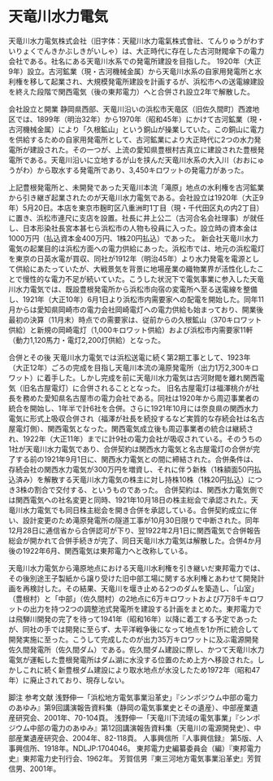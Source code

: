 # 天竜川水力電気

天竜川水力電気株式会社（旧字体：天龍󠄂川水力電氣株式會社󠄁、てんりゅうがわすいりょくでんきかぶしきがいしゃ）は、大正時代に存在した古河財閥傘下の電力会社である。社名にある天竜川水系での発電所建設を目指した。
1920年（大正9年）設立。古河鉱業（現・古河機械金属）から天竜川水系の自家用発電所と水利権を移して起業され、大規模発電所建設を計画するが、浜松市への送電線建設を終えた段階で関西電気（後の東邦電力）へと合併され設立2年で解散した。

会社設立と開業
静岡県西部、天竜川沿いの浜松市天竜区（旧佐久間町）西渡地区では、1899年（明治32年）から1970年（昭和45年）にかけて古河鉱業（現・古河機械金属）により「久根鉱山」という銅山が操業していた。この銅山に電力を供給するための自家用発電所として、古河鉱業により大正時代に2つの水力発電所が建設された。その一つが、上流の愛知県豊根村古真立に建設された豊根発電所である。天竜川沿いに立地するが山を挟んだ天竜川水系の大入川（おおにゅうがわ）から取水する発電所であり、3,450キロワットの発電力があった。

上記豊根発電所と、未開発であった天竜川本流「滝原」地点の水利権を古河鉱業から引き継ぎ起業されたのが天竜川水力電気である。会社設立は1920年（大正9年）5月20日。本店を東京市麹町区八重洲町1丁目（現・千代田区丸の内2丁目）に置き、浜松市連尺に支店を設置。社長に井上公二（古河合名会社理事）が就任し、日本形染社長宮本甚七ら浜松市の人物も役員に入った。設立時の資本金は1000万円（払込資本金400万円、1株20円払込）であった。
新会社天竜川水力電気の起業目的は浜松方面への電力供給にあった。浜松市では、地元の浜松電灯を東京の日英水電が買収、同社が1912年（明治45年）より水力発電を電源として供給にあたっていたが、大戦景気を背景に地場産業の織物業界が活性化したことで慢性的な電力不足が続いていた。こうした状況下で電気事業に参入した天竜川水力電気では、既設豊根発電所から浜松市向宿の変電所へ至る送電線を整備し、1921年（大正10年）6月1日より浜松市内需要家への配電を開始した。同年11月からは愛知県岡崎市の電力会社岡崎電灯への電力供給も始まっており、開業後最初の決算（11月末）時点での需要家は、従前からの久根鉱山（370キロワット供給）と新規の岡崎電灯（1,000キロワット供給）および浜松市内需要家11軒（動力1,120馬力・電灯2,200灯供給）となった。

合併とその後
天竜川水力電気では浜松送電に続く第2期工事として、1923年（大正12年）ごろの完成を目指し天竜川本流の滝原発電所（出力1万2,300キロワット）に着手した。しかし完成を前に天竜川水力電気は古河財閥を離れ関西電気（旧名古屋電灯）に合併されることとなった。
旧名古屋電灯は福澤桃介が社長を務めた愛知県名古屋市の電力会社である。同社は1920年から周辺事業者の統合を開始し、1年半で計6社を合併。さらに1921年10月には奈良県の関西水力電気に形式上吸収合併され（福澤が社長を続投するなど実質的な存続会社は名古屋電灯側）、関西電気となった。関西電気成立後も周辺事業者の統合は継続され、1922年（大正11年）までに計9社の電力会社が吸収されている。そのうちの1社が天竜川水力電気であり、合併契約は関西水力電気と名古屋電灯の合併が完了する前の1921年9月1日に、関西水力電気との間に締結された。合併条件は、存続会社の関西水力電気が300万円を増資し、それに伴う新株（1株額面50円払込済み）を解散する天竜川水力電気の株主に対し持株10株（1株20円払込）につき3株の割合で交付する、というものであった。
合併契約は、関西水力電気側では関西電気への社名変更と同時、1921年10月18日の株主総会で承認された。天竜川水力電気でも同日株主総会を開き合併を承認している。合併契約成立に伴い、設計変更のため滝原発電所の隧道工事が10月30日限りで中断された。同年12月28日に逓信省から合併認可が下り、翌1922年2月1日に関西電気で合併報告総会が開かれて合併手続きが完了、同日天竜川水力電気は解散した。合併4か月後の1922年6月、関西電気は東邦電力へと改称している。

天竜川水力電気から滝原地点における天竜川水利権を引き継いだ東邦電力では、その後別途王子製紙から譲り受けた旧中部工場に関する水利権とあわせて開発計画を再検討した。その結果、天竜川を堰き止める2つのダムを築造し、「山室」（豊根村）と「中部」（佐久間村）の2地点に6万キロワットおよび7万8千キロワットの出力を持つ2つの調整池式発電所を建設する計画をまとめた。東邦電力では飛騨川開発の完了を待って1941年（昭和16年）以降に着工する予定であったが、同社の手では開発に至らず、太平洋戦争後になって地点を1か所に統合して開発実施に至った。こうして完成したのが出力35万キロワットに及ぶ電源開発佐久間発電所（佐久間ダム）である。佐久間ダム建設に際し、かつて天竜川水力電気が運転した豊根発電所はダム湖に水没する位置のため上方へ移設された。しかしこれに続く新豊根ダム建設により取水地点が水没したため1972年（昭和47年）に廃止されており、現存しない。

脚注
参考文献
浅野伸一「浜松地方電気事業沿革史」『シンポジウム中部の電力のあゆみ』第9回講演報告資料集（静岡の電気事業史とその遺産）、中部産業遺産研究会、2001年、70-104頁。 
浅野伸一「天竜川下流域の電気事業」『シンポジウム中部の電力のあゆみ』第12回講演報告資料集（天竜川の電源開発史）、中部産業遺産研究会、2004年、82-118頁。 
人事興信所『人事興信録』 第5版、人事興信所、1918年。NDLJP:1704046。 
東邦電力史編纂委員会（編）『東邦電力史』東邦電力史刊行会、1962年。 
芳賀信男『東三河地方電気事業沿革史』芳賀信男、2001年。